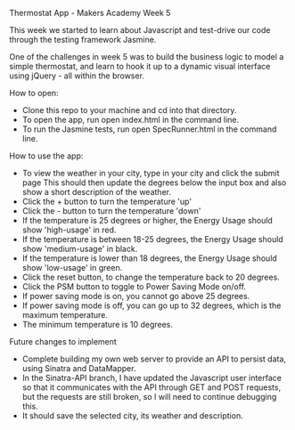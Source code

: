 Thermostat App - Makers Academy Week 5

This week we started to learn about Javascript and test-drive our code through the testing framework Jasmine.

One of the challenges in week 5 was to build the business logic to model a simple thermostat, and learn to hook it up to a dynamic visual interface using jQuery - all within the browser.

How to open:

- Clone this repo to your machine and cd into that directory.
- To open the app, run open index.html in the command line.
- To run the Jasmine tests, run open SpecRunner.html in the command line.

How to use the app:

- To view the weather in your city, type in your city and click the submit page
This should then update the degrees below the input box and also show a short description of the weather.
- Click the + button to turn the temperature 'up'
- Click the - button to turn the temperature 'down'
- If the temperature is 25 degrees or higher, the Energy Usage should show 'high-usage' in red.
- If the temperature is between 18-25 degrees, the Energy Usage should show 'medium-usage' in black.
- If the temperature is lower than 18 degrees, the Energy Usage should show 'low-usage' in green.
- Click the reset button, to change the temperature back to 20 degrees.
- Click the PSM button to toggle to Power Saving Mode on/off.
- If power saving mode is on, you cannot go above 25 degrees.
- If power saving mode is off, you can go up to 32 degrees, which is the maximum temperature.
- The minimum temperature is 10 degrees.

Future changes to implement

- Complete building my own web server to provide an API to persist data, using Sinatra and DataMapper.
- In the Sinatra-API branch, I have updated the Javascript user interface so that it communicates with the API through GET and POST requests, but the requests are still broken, so I will need to continue debugging this.
- It should save the selected city, its weather and description.
